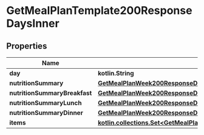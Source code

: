 
# GetMealPlanTemplate200ResponseDaysInner

## Properties
Name | Type | Description | Notes
------------ | ------------- | ------------- | -------------
**day** | **kotlin.String** |  | 
**nutritionSummary** | [**GetMealPlanWeek200ResponseDaysInnerNutritionSummary**](GetMealPlanWeek200ResponseDaysInnerNutritionSummary.md) |  |  [optional]
**nutritionSummaryBreakfast** | [**GetMealPlanWeek200ResponseDaysInnerNutritionSummary**](GetMealPlanWeek200ResponseDaysInnerNutritionSummary.md) |  |  [optional]
**nutritionSummaryLunch** | [**GetMealPlanWeek200ResponseDaysInnerNutritionSummary**](GetMealPlanWeek200ResponseDaysInnerNutritionSummary.md) |  |  [optional]
**nutritionSummaryDinner** | [**GetMealPlanWeek200ResponseDaysInnerNutritionSummary**](GetMealPlanWeek200ResponseDaysInnerNutritionSummary.md) |  |  [optional]
**items** | [**kotlin.collections.Set&lt;GetMealPlanTemplate200ResponseDaysInnerItemsInner&gt;**](GetMealPlanTemplate200ResponseDaysInnerItemsInner.md) |  |  [optional]



